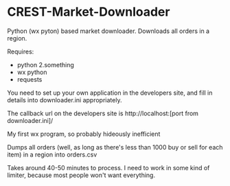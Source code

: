 # CREST-Market-Downloader
Python (wx pyton) based market downloader. Downloads all orders in a region.


Requires:
* python 2.something
* wx python
* requests

You need to set up your own application in the developers site, and fill in details into downloader.ini appropriately.

The callback url on the developers site is http://localhost:[port from downloader.ini]/

My first wx program, so probably hideously inefficient


Dumps all orders (well, as long as there's less than 1000 buy or sell for each item) in a region into orders.csv

Takes around 40-50 minutes to process. I need to work in some kind of limiter, because most people won't want everything.


